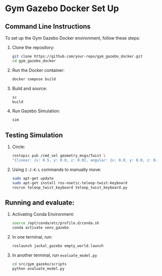 # Gym Gazebo Docker Set Up

## Command Line Instructions

To set up the Gym Gazebo Docker environment, follow these steps:

1. Clone the repository:
    ```bash
    git clone https://github.com/your-repo/gym_gazebo_docker.git
    cd gym_gazebo_docker
    ```

2. Run the Docker container:
    ```bash
    docker compose build
    ```

3. Build and source:
    ```bash
    sc
    build
    ```

4. Run Gazebo Simulation:
    ```bash
    sim
    ```

## Testing Simulation

1. Circle:
    ```bash
    rostopic pub /cmd_vel geometry_msgs/Twist \
    "{linear: {x: 0.5, y: 0.0, z: 0.0}, angular: {x: 0.0, y: 0.0, z: 0.5}}" -r 10
    ```


2. Using `I-J-K-L` commands to manually move:
    ```bash
    sudo apt-get update
    sudo apt-get install ros-noetic-teleop-twist-keyboard
    rosrun teleop_twist_keyboard teleop_twist_keyboard.py
    ```


## Running and evaluate:
1. Activating Conda Environment:
    ```bash
    source /opt/conda/etc/profile.d/conda.sh
    conda activate venv_gazebo
    ```
2. In one terminal, run:
    ```bash
    roslaunch jackal_gazebo empty_world.launch
    ```

3. In another terminal, run `evaluate_model.py`
    ```bash
    cd src/gym_gazebo/scripts
    python evaluate_model.py
    ```